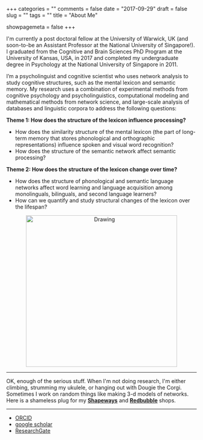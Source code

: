 +++
categories = ""
comments = false
date = "2017-09-29"
draft = false
slug = ""
tags = ""
title = "About Me"

showpagemeta = false
+++

I'm currently a post doctoral fellow at the University of Warwick, UK (and soon-to-be an Assistant Professor at the National University of Singapore!). I graduated from the Cognitive and Brain Sciences PhD Program at the University of Kansas, USA, in 2017 and completed my undergraduate degree in Psychology at the National University of Singapore in 2011. 

I’m a psycholinguist and cognitive scientist who uses network analysis to study cognitive structures, such as the mental lexicon and semantic memory. My research uses a combination of experimental methods from cognitive psychology and psycholinguistics, computational modeling and mathematical methods from network science, and large-scale analysis of databases and linguistic corpora to address the following questions:

**Theme 1: How does the structure of the lexicon influence processing?**

* How does the similarity structure of the mental lexicon (the part of long-term memory that stores phonological and orthographic representations) influence spoken and visual word recognition?
* How does the structure of the semantic network affect semantic processing?

**Theme 2: How does the structure of the lexicon change over time?**

* How does the structure of phonological and semantic language networks affect word learning and language acquisition among monolinguals, bilinguals, and second language learners?
* How can we quantify and study structural changes of the lexicon over the lifespan?

<p align="center"><center><img src="/img/this_one.png" alt="Drawing" class="center" style="width: 400px;"/></center></p>  

***

OK, enough of the serious stuff. When I'm not doing research, I'm either climbing, strumming my ukulele, or hanging out with Dougie the Corgi. Sometimes I work on random things like making 3-d models of networks. Here is a shameless plug for my **[Shapeways](https://www.shapeways.com/shops/csqsiew)** and **[Redbubble](https://www.redbubble.com/people/csqsiew)** shops.   

***

* [ORCID](http://orcid.org/0000-0003-3384-7374)
* [google scholar](https://scholar.google.com/citations?user=CviKcyUAAAAJ&hl=en&oi=ao)
* [ResearchGate](https://www.researchgate.net/profile/Cynthia_Siew)
